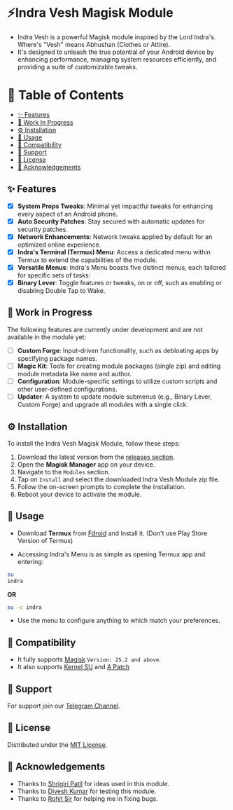 
# ⚡Indra Vesh Magisk Module 

- Indra Vesh is a powerful Magisk module inspired by the Lord Indra's. Where's "Vesh" means Abhushan (Clothes or Attire). 
- It's designed to unleash the true potential of your Android device by enhancing performance, managing system resources efficiently, and providing a suite of customizable tweaks.

# 📑 Table of Contents
- [✨ Features](#-features)
- [🚧 Work In Progress](#-work-in-progress)
- [⚙️ Installation](#-installation)
- [📖 Usage](#-usage)
- [🔧 Compatibility](#-compatibility)
- [💬 Support](#-support)
- [📜 License](#-license)
- [💖 Acknowledgements](#-acknowledgements)

## ✨ Features
- [x]  **System Props Tweaks**: Minimal yet impactful tweaks for enhancing every aspect of an Android phone.
- [x]  **Auto Security Patches**: Stay secured with automatic updates for security patches.
- [x]  **Network Enhancements**: Network tweaks applied by default for an optimized online experience.
- [x]  **Indra's Terminal (Termux) Menu**: Access a dedicated menu within Termux to extend the capabilities of the module.
- [x]  **Versatile Menus**: Indra's Menu boasts five distinct menus, each tailored for specific sets of tasks:
  - [x]  **Binary Lever**: Toggle features or tweaks, on or off, such as enabling or disabling Double Tap to Wake.

## 🚧 Work in Progress
The following features are currently under development and are not available in the module yet:

- [ ]  **Custom Forge**: Input-driven functionality, such as debloating apps by specifying package names.
- [ ]  **Magic Kit**: Tools for creating module packages (single zip) and editing module metadata like name and author.
- [ ]  **Configuration**: Module-specific settings to utilize custom scripts and other user-defined configurations.
- [ ]  **Updater**: A system to update module submenus (e.g., Binary Lever, Custom Forge) and upgrade all modules with a single click.

## ⚙️ Installation
To install the Indra Vesh Magisk Module, follow these steps:

1. Download the latest version from the [releases section](Your-GitHub-Releases-Link).
2. Open the **Magisk Manager** app on your device.
3. Navigate to the `Modules` section.
4. Tap on `Install` and select the downloaded Indra Vesh Module zip file.
5. Follow the on-screen prompts to complete the installation.
6. Reboot your device to activate the module.

## 📖 Usage
- Download **Termux** from [Fdroid](https://f-droid.org/en/packages/com.termux/) and Install it. (Don't use Play Store Version of Termux)

- Accessing Indra's Menu is as simple as opening Termux app and entering:
```bash
su
indra
```

**OR**

```bash
su -c indra
```

- Use the menu to configure anything to which match your preferences.



## 🔧 Compatibility
- It fully supports [Magisk](https://github.com/topjohnwu/Magisk) ```Version: 25.2 and above```.
- It also supports [Kernel SU](https://github.com/tiann/KernelSU) and [A Patch](https://github.com/bmax121/APatch)

## 💬 Support
For support join our [Telegram Channel](https://telegram.me/flaxcubegaming).

## 📜 License
Distributed under the [MIT License](https://choosealicense.com/licenses/mit/).

## 💖 Acknowledgements
 - Thanks to [Shrigiri Patil](https://telegram.me/BosadBillaHun) for ideas used in this module.
 - Thanks to [Divesh Kumar](https://telegram.me/DIV3SH_KUMAR) for testing this module.
 - Thanks to [Rohit Sir](https://telegram.me/lazymeao) for helping me in fixing bugs.
